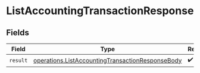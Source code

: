 # ListAccountingTransactionResponse


## Fields

| Field                                                                                                                | Type                                                                                                                 | Required                                                                                                             | Description                                                                                                          |
| -------------------------------------------------------------------------------------------------------------------- | -------------------------------------------------------------------------------------------------------------------- | -------------------------------------------------------------------------------------------------------------------- | -------------------------------------------------------------------------------------------------------------------- |
| `result`                                                                                                             | [operations.ListAccountingTransactionResponseBody](../../models/operations/listaccountingtransactionresponsebody.md) | :heavy_check_mark:                                                                                                   | N/A                                                                                                                  |